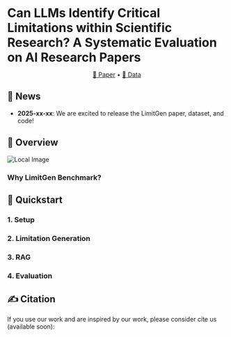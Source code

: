 <p align="center">
  <h1 style="display: inline;">
    Can LLMs Identify Critical Limitations within Scientific Research? A Systematic Evaluation on AI Research Papers
  </h1>
</p>

<p align="center">
  <a href="https://arxiv.org/abs/">📖 Paper</a> •
  <a href="https://huggingface.co/datasets/yale-nlp/">🤗 Data</a>
</p>


## 📰 News
- **2025-xx-xx**: We are excited to release the LimitGen paper, dataset, and code!

## 👋 Overview
![Local Image](./assets/overview.png)

### Why LimitGen Benchmark?


## 🚀 Quickstart
### 1. Setup



### 2. Limitation Generation

### 3. RAG


### 4. Evaluation


## ✍️ Citation
If you use our work and are inspired by our work, please consider cite us (available soon):
```

```
